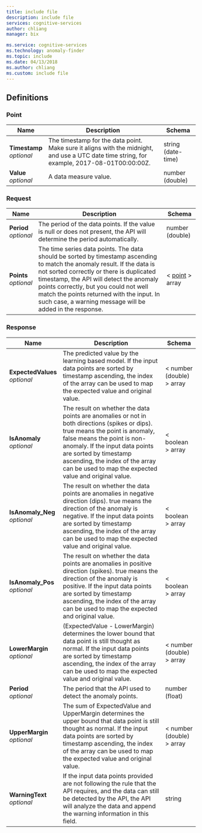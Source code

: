 ```yaml
---
title: include file
description: include file
services: cognitive-services
author: chliang
manager: bix

ms.service: cognitive-services
ms.technology: anomaly-finder
ms.topic: include
ms.date: 04/13/2018
ms.author: chliang
ms.custom: include file
---
```

<a name="definitions"></a>
## Definitions

<a name="point"></a>
### Point

|Name|Description|Schema|
|---|---|---|
|**Timestamp**  <br>*optional*|The timestamp for the data point. Make sure it aligns with the midnight, and use a UTC date time string, for example, 2017-08-01T00:00:00Z.|string (date-time)|
|**Value**  <br>*optional*|A data measure value.|number (double)|


<a name="request"></a>
### Request

|Name|Description|Schema|
|---|---|---|
|**Period**  <br>*optional*|The period of the data points. If the value is null or does not present, the API will determine the period automatically.|number (double)|
|**Points**  <br>*optional*|The time series data points. The data should be sorted by timestamp ascending to match the anomaly result. If the data is not sorted correctly or there is duplicated timestamp, the API will detect the anomaly points correctly, but you could not well match the points returned with the input. In such case, a warning message will be added in the response.|< [point](#point) > array|


<a name="response"></a>
### Response

|Name|Description|Schema|
|---|---|---|
|**ExpectedValues**  <br>*optional*|The predicted value by the learning based model. If the input data points are sorted by timestamp ascending, the index of the array can be used to map the expected value and original value.|< number (double) > array|
|**IsAnomaly**  <br>*optional*|The result on whether the data points are anomalies or not in both directions (spikes or dips). true means the point is anomaly, false means the point is non-anomaly. If the input data points are sorted by timestamp ascending, the index of the array can be used to map the expected value and original value.|< boolean > array|
|**IsAnomaly_Neg**  <br>*optional*|The result on whether the data points are anomalies in negative direction (dips). true means the direction of the anomaly is negative. If the input data points are sorted by timestamp ascending, the index of the array can be used to map the expected value and original value.|< boolean > array|
|**IsAnomaly_Pos**  <br>*optional*|The result on whether the data points are anomalies in positive direction (spikes). true means the direction of the anomaly is positive. If the input data points are sorted by timestamp ascending, the index of the array can be used to map the expected and original value.|< boolean > array|
|**LowerMargin**  <br>*optional*|(ExpectedValue - LowerMargin) determines the lower bound that data point is still thought as normal. If the input data points are sorted by timestamp ascending, the index of the array can be used to map the expected value and original value.|< number (double) > array|
|**Period**  <br>*optional*|The period that the API used to detect the anomaly points.|number (float)|
|**UpperMargin**  <br>*optional*|The sum of ExpectedValue and UpperMargin determines the upper bound that data point is still thought as normal. If the input data points are sorted by timestamp ascending, the index of the array can be used to map the expected value and original value.|< number (double) > array|
|**WarningText**  <br>*optional*|If the input data points provided are not following the rule that the API requires, and the data can still be detected by the API, the API will analyze the data and append the warning information in this field.|string|



